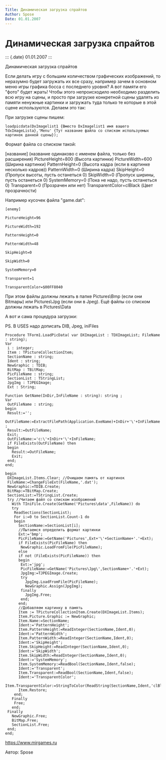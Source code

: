 ```yaml
---
Title: Динамическая загрузка спрайтов
Author: Spose
Date: 01.01.2007
---
```



Динамическая загрузка спрайтов
==============================

::: {.date}
01.01.2007
:::

Динамическая загрузка спрайтов

Если делать игру с большим количеством графических изображений, то
неразумно будет загружать их все сразу, например зачем в основном меню
игры графика босса с последнего уровня? А вот памяти его "фото" будет
жрать! Чтобы этого непроисходило необходимо разделить всю игру на сцены,
и просто при загрузке конкретной сцены удалять из памяти ненужные
картинки и загружать туда только те которые в этой сцене используются.
Делаем это так:

При загрузке сцены пишем:

    loadpicdata(DxImagelist1 {Вместо DxImagelist1 имя вашего TdxImageLista},'Menu' {Тут название файла со списком используемых картинок данной сцены});

Формат файла со списком такой:

\[название\] (название одинаково с именем файла, только без расширения)
PictureHeight=800 (Высота картинки)
PictureWidth=600 (Ширина картинки)
PatternHeight=0 (Высота кадра (если в картинке несколько кадров))
PatternWidth=0 (Ширина кадра)
SkipHeight=0 (Пропуск высоты, пусть останеться 0)
SkipWidth=0 (Пропуск ширины, пусть останеться 0)
SystemMemory=0 (Пока не надо, пусть останеться 0)
Transparent=0 (Прозрачен или нет)
TransparentColor=clBlack (Цвет прозрачности)


Например кусочек файла "game.dat":

    [enemy]

    PictureHeight=96

    PictureWidth=192

    PatternHeight=0

    PatternWidth=48

    SkipHeight=0

    SkipWidth=0

    SystemMemory=0

    Transparent=1

    TransparentColor=$00FF8040

При этом файлы должны лежать в папке Pictures\\Bmp (если они Bitmapы)
или Pictures\\Jpg (если они в Jpeg).
Ещё файлы со списком должны лежать в Pictures\\Data

А вот и сама процедура загрузки:


PS. В USES надо дописать DIB, Jpeg, iniFiles

    Procedure TForm1.LoadPicData( var DXImageList : TDXImageList; FileName : string);
    Var
     i : integer;
     Item : TPictureCollectionItem;
     SectionName : string;
     Ident : string;
     NewGraphic : TDIB;
     BitMap : TBitMap;
     PicFileName : string;
     SectionList : TStringList;
     JpgImg : TJPEGImage;
     Ext : String;
     
    Function GetName(InDir,InFileName : string): string ;
    Var
     OutFileName : string;
    begin
     Result:='';
     OutFileName:=ExtractFilePath(Application.ExeName)+InDir+'\'+InFileName ;
     Result:=OutFileName;
     Exit;
     OutFileName:='c:\'+InDir+'\'+InFileName;
     if FileExists(OutFileName) then
     begin
       Result:=OutFileName;
       Exit;
     end;
    end;
     
    begin
     DXImageList.Items.Clear; //Очищаем память от картинок
     FileName:=ChangeFileExt(FileName,'.dat');
     NewGraphic:=TDIB.Create;
     BitMap:=TBitMap.Create;
     SectionList:=TStringList.Create;
     try //Читаем файл со списком изображений
       With TIniFile.Create(GetName('Pictures\data',FileName)) do
       try
        ReadSections(SectionList);
        For i:=0 to SectionList.Count-1 do
        begin
          SectionName:=SectionList[i];
          //Пытаемся определить формат картинки
          Ext:='bmp';
          PicFileName:=GetName('Pictures',Ext+'\'+SectionName+'.'+Ext);
          if FileExists(PicFileName) then
           NewGraphic.LoadFromFile(PicFileName);
          else
          if not (FileExists(PicFileName)) then
          begin
           Ext:='jpg';
           PicFileName:=GetName('Pictures\Jpg\',SectionName+'.'+Ext);
           JpgImg:=TJPEGImage.Create;
           try
             JpgImg.LoadFromFile(PicFileName);
             NewGraphic.Assign(JpgImg);
           finally
             JpgImg.Free;
           end;
          end;
          //Добавляем картинку в память
          Item := TPictureCollectionItem.Create(DXImageList.Items);
          Item.Picture.Graphic := NewGraphic;
          Item.Name:=SectionName;
          Ident:='PatternHeight';
          Item.PatternHeight:=ReadInteger(SectionName,Ident,0);
          Ident:='PatternWidth';
          Item.PatternWidth:=ReadInteger(SectionName,Ident,0);
          Ident:='SkipHeight';
          Item.SkipHeight:=ReadInteger(SectionName,Ident,0);
          Ident:='SkipWidth';
          Item.SkipWidth:=ReadInteger(SectionName,Ident,0);
          Ident:='SystemMemory';
          Item.SystemMemory:=ReadBool(SectionName,Ident,false);
          Ident:='Transparent';
          Item.Transparent:=ReadBool(SectionName,Ident,false);
          Ident:='TransparentColor';
          Item.TransparentColor:=StringToColor(ReadString(SectionName,Ident,'clBlack'));
          Item.Restore;
        end;
       Finally
        Free;
       end;
     Finally
       NewGraphic.Free;
       BitMap.Free;
       SectionList.Free;
     end;
    end;

<https://www.mirgames.ru>

Автор: Spose
